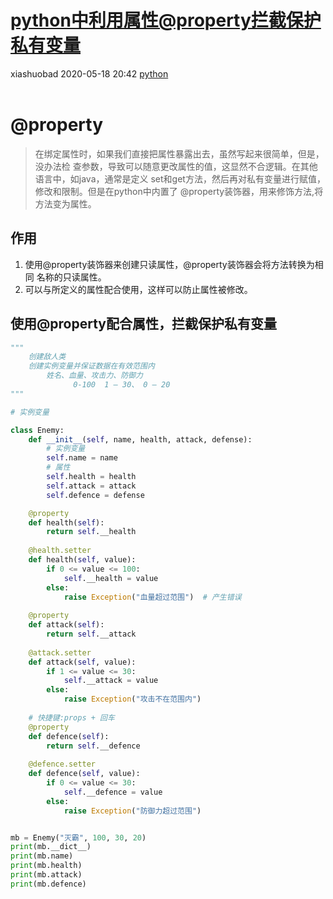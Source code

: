 <div class="blog-article">
    <h1><a href="p.html?p=\python\python中利用属性@property拦截保护私有变量" class="title">python中利用属性@property拦截保护私有变量</a></h1>
    <span class="author">xiashuobad</span>
    <span class="time">2020-05-18 20:42</span>
    <span><a href="tags.html?t=python" class="tag">python</a></span>
    </div>
<br/>

# @property

> 在绑定属性时，如果我们直接把属性暴露出去，虽然写起来很简单，但是，没办法检
查参数，导致可以随意更改属性的值，这显然不合逻辑。在其他语言中，如java，通常是定义
set和get方法，然后再对私有变量进行赋值，修改和限制。但是在python中内置了
@property装饰器，用来修饰方法,将方法变为属性。

## 作用
1. 使用@property装饰器来创建只读属性，@property装饰器会将方法转换为相同
名称的只读属性。
2. 可以与所定义的属性配合使用，这样可以防止属性被修改。

## 使用@property配合属性，拦截保护私有变量
```python
"""
    创建敌人类
    创建实例变量并保证数据在有效范围内
        姓名、血量、攻击力、防御力
              0-100  1 – 30、 0 – 20
"""

# 实例变量

class Enemy:
    def __init__(self, name, health, attack, defense):
        # 实例变量
        self.name = name
        # 属性
        self.health = health
        self.attack = attack
        self.defence = defense

    @property
    def health(self):
        return self.__health
    
    @health.setter
    def health(self, value):
        if 0 <= value <= 100:
            self.__health = value
        else:
            raise Exception("血量超过范围")  # 产生错误
    
    @property
    def attack(self):
        return self.__attack
    
    @attack.setter
    def attack(self, value):
        if 1 <= value <= 30:
            self.__attack = value
        else:
            raise Exception("攻击不在范围内")
    
    # 快捷键:props + 回车
    @property
    def defence(self):
        return self.__defence
    
    @defence.setter
    def defence(self, value):
        if 0 <= value <= 30:
            self.__defence = value
        else:
            raise Exception("防御力超过范围")


mb = Enemy("灭霸", 100, 30, 20)
print(mb.__dict__)
print(mb.name)
print(mb.health)
print(mb.attack)
print(mb.defence)
```
